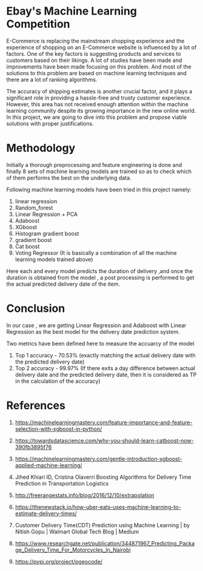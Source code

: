 # Ebay's Machine Learning Competition

E-Commerce is replacing the mainstream shopping experience and the experience of shopping on an E-Commerce website is influenced by a lot of factors. One of the key factors is suggesting products and services to customers based on their likings. A lot of studies have been made and improvements have been made focusing on this problem. And most of the solutions to this problem are based on machine learning techniques and there are a lot of ranking algorithms.  

The accuracy of shipping estimates is another crucial factor, and it plays a significant role in providing a hassle-free and trusty customer experience. However, this area has not received enough attention within the machine learning community despite its growing importance in the new online world. In this project, we are going to dive into this problem and propose viable solutions with proper justifications. 

# Methodology

Initially a thorough preprocessing and feature engineering is done and finally 8 sets of machine learning models are trained so as to check which of them performs the best on the underlying data.

Following machine learning models have been tried in this project namely:
1) linear regression 
2) Random_forest
3) Linear Regression + PCA
4) Adaboost
5) XGboost
6) Histogram gradient boost
7) gradient boost
8) Cat boost
9) Voting Regressor (It is basically a combination of all the machine learning models trained above)

Here each and every model predicts the duration of delivery ,and once the duration is obtained from the model , a post processing is performed to get the actual predicted delivery date of the item.

# Conclusion

In our case , we are getting Linear Regression and Adaboost with Linear Regression as the best model for the delivery date prediction system.

Two metrics have been defined here to measure the accuarcy of the model
1) Top 1 accuracy - 70.53% (exactly matching the actual delivery date with the predicted delivery date)
2) Top 2 accuracy - 99.97% (If there exits a day difference between actual delivery date and the predicted delivery date, then it is considered as TP in the calculation of the accuracy)

# References

1) https://machinelearningmastery.com/feature-importance-and-feature-selection-with-xgboost-in-python/ 
2) https://towardsdatascience.com/why-you-should-learn-catboost-now-390fb3895f76 

3) https://machinelearningmastery.com/gentle-introduction-xgboost-applied-machine-learning/  

4) Jihed Khiari ID, Cristina Olaverri  Boosting Algorithms for Delivery Time Prediction in Transportation Logistics 

5) http://freerangestats.info/blog/2016/12/10/extrapolation 

6) https://thenewstack.io/how-uber-eats-uses-machine-learning-to-estimate-delivery-times/ 

7) Customer Delivery Time(CDT) Prediction using Machine Learning | by Nitish Gopu | Walmart Global Tech Blog | Medium 

8) https://www.researchgate.net/publication/344871967_Predicting_Package_Delivery_Time_For_Motorcycles_In_Nairobi 

9) https://pypi.org/project/pgeocode/ 



 


